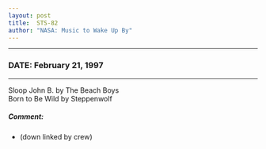 ```yaml
---
layout: post
title:  STS-82
author: "NASA: Music to Wake Up By"
---
```


----
### DATE: February 21, 1997
----
Sloop John B. by The Beach Boys<br />Born to Be Wild by Steppenwolf

##### Comment:
* (down linked by crew)
